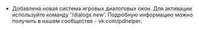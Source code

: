 - Добавлена новая система игровых диалоговых окон.
Для активации используйте команду '/dialogs new'.
Подробную информацию можно получить в нашем сообществе - vk.com/pdhelper.

